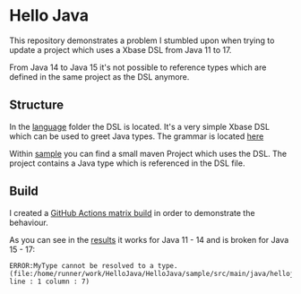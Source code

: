 # Hello Java

This repository demonstrates a problem I stumbled upon when trying to update a project which uses a Xbase DSL from Java 11 to 17.

From Java 14 to Java 15 it's not possible to reference types which are defined in the same project as the DSL anymore.

## Structure
In the [language](language) folder the DSL is located. It's a very simple Xbase DSL which can be used to greet Java types. The grammar is located [here](language/hellojava/src/hellojava/HelloJava.xtext)

Within [sample](sample) you can find a small maven Project which uses the DSL. The project contains a Java type which is referenced in the DSL file. 

## Build
I created a [GitHub Actions matrix build](.github/workflows/maven.yml) in order to demonstrate the behaviour.

As you can see in the [results](https://github.com/OLibutzki/HelloJava/actions/runs/2656339113) it works for Java 11 - 14 and is broken for Java 15 - 17:
```
ERROR:MyType cannot be resolved to a type. (file:/home/runner/work/HelloJava/HelloJava/sample/src/main/java/hellojava.hello line : 1 column : 7)
```
